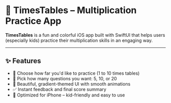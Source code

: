 # 🧠 TimesTables – Multiplication Practice App

**TimesTables** is a fun and colorful iOS app built with SwiftUI that helps users (especially kids) practice their multiplication skills in an engaging way.

---

## ✨ Features

- 🎯 Choose how far you'd like to practice (1 to 10 times tables)
- 🧮 Pick how many questions you want: 5, 10, or 20
- 🎨 Beautiful, gradient-themed UI with smooth animations
- ✅ Instant feedback and final score summary
- 📱 Optimized for iPhone – kid-friendly and easy to use
